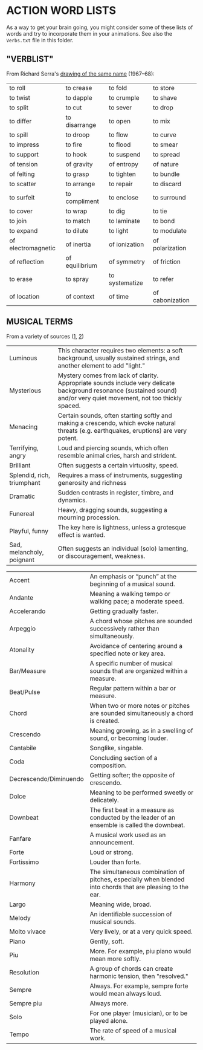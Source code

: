 
# ACTION WORD LISTS

As a way to get your brain going, you might consider some of these lists of words and try to incorporate them in your animations. See also the `Verbs.txt` file in this folder.

## "VERBLIST"  
From Richard Serra's [drawing of the same name](https://www.moma.org/collection/works/152793) (1967–68):  

|   |   |   |   |
|---|---|---|---|
|to roll|to crease|to fold|to store|to bend|to shorten|
|to twist|to dapple|to crumple|to shave|to tear|to chip|
|to split|to cut|to sever|to drop|to remove|to simplify|
|to differ|to disarrange|to open|to mix|to splash|to knot|
|to spill|to droop|to flow|to curve|to lift|to inlay|
|to impress|to fire|to flood|to smear|to rotate|to swirl|
|to support|to hook|to suspend|to spread|to hang|to collect|
|of tension|of gravity|of entropy|of nature|of grouping|of layering|
|of felting|to grasp|to tighten|to bundle|to heap|to gather|
|to scatter|to arrange|to repair|to discard|to pair|to distribute|
|to surfeit|to compliment|to enclose|to surround|to encircle|to hole|
|to cover|to wrap|to dig|to tie|to bind|to weave|
|to join|to match|to laminate|to bond|to hinge|to mark|
|to expand|to dilute|to light|to modulate|to distill|of waves|
|of electromagnetic|of inertia|of ionization|of polarization|of refraction|of tides|
|of reflection|of equilibrium|of symmetry|of friction|to stretch|to bounce|
|to erase|to spray|to systematize|to refer|to force|of mapping|
|of location|of context|of time|of cabonization|to continue||

## MUSICAL TERMS  
From a variety of sources ([1](https://www.khanacademy.org/humanities/music/music-basics2/notes-rhythm/a/glossary-of-musical-terms), [2](https://www.laco.org/visit/glossary/))

|   |   |
|---|---|
Luminous|This character requires two elements: a soft background, usually sustained strings, and another element to add "light."
Mysterious|Mystery comes from lack of clarity. Appropriate sounds include very delicate background resonance (sustained sound) and/or very quiet movement, not too thickly spaced.
Menacing|Certain sounds, often starting softly and making a crescendo, which evoke natural threats (e.g. earthquakes, eruptions) are very potent.
Terrifying, angry|Loud and piercing sounds, which often resemble animal cries, harsh and strident.
Brilliant|Often suggests a certain virtuosity, speed.
Splendid, rich, triumphant|Requires a mass of instruments, suggesting generosity and richness
Dramatic|Sudden contrasts in register, timbre, and dynamics.
Funereal|Heavy, dragging sounds, suggesting a mourning procession.
Playful, funny|The key here is lightness, unless a grotesque effect is wanted.
Sad, melancholy, poignant|Often suggests an individual (solo) lamenting, or discouragement, weakness.

|   |   |
|---|---|
Accent|An emphasis or “punch” at the beginning of a musical sound.
Andante|Meaning a walking tempo or walking pace; a moderate speed.
Accelerando|Getting gradually faster.
Arpeggio|A chord whose pitches are sounded successively rather than simultaneously.
Atonality|Avoidance of centering around a specified note or key area.
Bar/Measure|A specific number of musical sounds that are organized within a measure.
Beat/Pulse|Regular pattern within a bar or measure.
Chord|When two or more notes or pitches are sounded simultaneously a chord is created.
Crescendo|Meaning growing, as in a swelling of sound, or becoming louder.
Cantabile|Songlike, singable.
Coda|Concluding section of a composition.
Decrescendo/Diminuendo|Getting softer; the opposite of crescendo.
Dolce|Meaning to be performed sweetly or delicately.
Downbeat|The first beat in a measure as conducted by the leader of an ensemble is called the downbeat.
Fanfare|A musical work used as an announcement.
Forte|Loud or strong.
Fortissimo|Louder than forte.
Harmony|The simultaneous combination of pitches, especially when blended into chords that are pleasing to the ear.
Largo|Meaning wide, broad.
Melody|An identifiable succession of musical sounds.
Molto vivace|Very lively, or at a very quick speed.
Piano|Gently, soft.
Piu|More. For example, piu piano would mean more softly.
Resolution|A group of chords can create harmonic tension, then "resolved."
Sempre|Always. For example, sempre forte would mean always loud.
Sempre piu|Always more.
Solo|For one player (musician), or to be played alone. 
Tempo|The rate of speed of a musical work.

